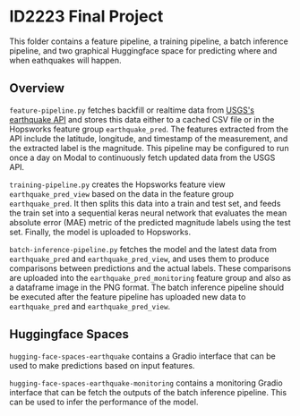 # ID2223 Final Project
This folder contains a feature pipeline, a training pipeline, a batch inference pipeline, and two graphical
Huggingface space for predicting where and when eathquakes will happen. 

## Overview
`feature-pipeline.py` fetches backfill or realtime data from [USGS's earthquake API](https://earthquake.usgs.gov/fdsnws/event/1/)
and stores this data either to a cached CSV file or in the Hopsworks feature group `earthquake_pred`. The features extracted from 
the API include the latitude, longitude, and timestamp of the measurement, and the extracted label is the magnitude. This pipeline
may be configured to run once a day on Modal to continuously fetch updated data from the USGS API.

`training-pipeline.py` creates the Hopsworks feature view `earthquake_pred_view` based on the data in the feature group
`earthquake_pred`. It then splits this data into a train and test set, and feeds the train set into a sequential keras
neural network that evaluates the mean absolute error (MAE) metric of the predicted magnitude labels using the test set.
Finally, the model is uploaded to Hopsworks.

`batch-inference-pipeline.py` fetches the model and the latest data from  `earthquake_pred` and `earthquake_pred_view`,
and uses them to produce comparisons between predictions and the actual labels. These comparisons are uploaded into
the `earthquake_pred_monitoring` feature group and also as a dataframe image in the PNG format. The batch inference pipeline
should be executed after the feature pipeline has uploaded new data to `earthquake_pred` and `earthquake_pred_view`.

## Huggingface Spaces
`hugging-face-spaces-earthquake` contains a Gradio interface that can be used to make predictions based on
input features.

`hugging-face-spaces-earthquake-monitoring` contains a monitoring Gradio interface that can be fetch the outputs
of the batch inference pipeline. This can be used to infer the performance of the model.
